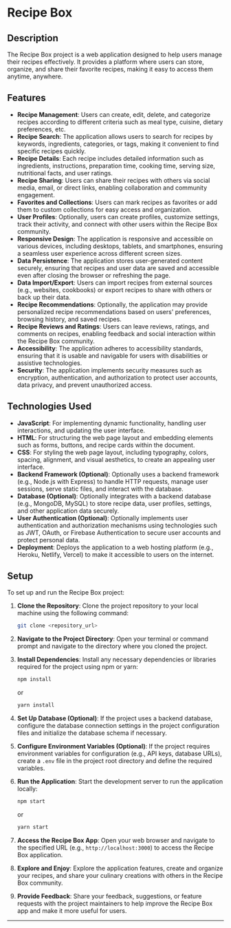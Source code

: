 # Recipe Box

## Description

The Recipe Box project is a web application designed to help users manage their recipes effectively. It provides a platform where users can store, organize, and share their favorite recipes, making it easy to access them anytime, anywhere.

## Features

- **Recipe Management**: Users can create, edit, delete, and categorize recipes according to different criteria such as meal type, cuisine, dietary preferences, etc.
- **Recipe Search**: The application allows users to search for recipes by keywords, ingredients, categories, or tags, making it convenient to find specific recipes quickly.
- **Recipe Details**: Each recipe includes detailed information such as ingredients, instructions, preparation time, cooking time, serving size, nutritional facts, and user ratings.
- **Recipe Sharing**: Users can share their recipes with others via social media, email, or direct links, enabling collaboration and community engagement.
- **Favorites and Collections**: Users can mark recipes as favorites or add them to custom collections for easy access and organization.
- **User Profiles**: Optionally, users can create profiles, customize settings, track their activity, and connect with other users within the Recipe Box community.
- **Responsive Design**: The application is responsive and accessible on various devices, including desktops, tablets, and smartphones, ensuring a seamless user experience across different screen sizes.
- **Data Persistence**: The application stores user-generated content securely, ensuring that recipes and user data are saved and accessible even after closing the browser or refreshing the page.
- **Data Import/Export**: Users can import recipes from external sources (e.g., websites, cookbooks) or export recipes to share with others or back up their data.
- **Recipe Recommendations**: Optionally, the application may provide personalized recipe recommendations based on users' preferences, browsing history, and saved recipes.
- **Recipe Reviews and Ratings**: Users can leave reviews, ratings, and comments on recipes, enabling feedback and social interaction within the Recipe Box community.
- **Accessibility**: The application adheres to accessibility standards, ensuring that it is usable and navigable for users with disabilities or assistive technologies.
- **Security**: The application implements security measures such as encryption, authentication, and authorization to protect user accounts, data privacy, and prevent unauthorized access.

## Technologies Used

- **JavaScript**: For implementing dynamic functionality, handling user interactions, and updating the user interface.
- **HTML**: For structuring the web page layout and embedding elements such as forms, buttons, and recipe cards within the document.
- **CSS**: For styling the web page layout, including typography, colors, spacing, alignment, and visual aesthetics, to create an appealing user interface.
- **Backend Framework (Optional)**: Optionally uses a backend framework (e.g., Node.js with Express) to handle HTTP requests, manage user sessions, serve static files, and interact with the database.
- **Database (Optional)**: Optionally integrates with a backend database (e.g., MongoDB, MySQL) to store recipe data, user profiles, settings, and other application data securely.
- **User Authentication (Optional)**: Optionally implements user authentication and authorization mechanisms using technologies such as JWT, OAuth, or Firebase Authentication to secure user accounts and protect personal data.
- **Deployment**: Deploys the application to a web hosting platform (e.g., Heroku, Netlify, Vercel) to make it accessible to users on the internet.

## Setup

To set up and run the Recipe Box project:

1. **Clone the Repository**: Clone the project repository to your local machine using the following command:

   ```bash
   git clone <repository_url>
   ```

2. **Navigate to the Project Directory**: Open your terminal or command prompt and navigate to the directory where you cloned the project.

3. **Install Dependencies**: Install any necessary dependencies or libraries required for the project using npm or yarn:

   ```bash
   npm install
   ```

   or

   ```bash
   yarn install
   ```

4. **Set Up Database (Optional)**: If the project uses a backend database, configure the database connection settings in the project configuration files and initialize the database schema if necessary.

5. **Configure Environment Variables (Optional)**: If the project requires environment variables for configuration (e.g., API keys, database URLs), create a `.env` file in the project root directory and define the required variables.

6. **Run the Application**: Start the development server to run the application locally:

   ```bash
   npm start
   ```

   or

   ```bash
   yarn start
   ```

7. **Access the Recipe Box App**: Open your web browser and navigate to the specified URL (e.g., `http://localhost:3000`) to access the Recipe Box application.

8. **Explore and Enjoy**: Explore the application features, create and organize your recipes, and share your culinary creations with others in the Recipe Box community.

9. **Provide Feedback**: Share your feedback, suggestions, or feature requests with the project maintainers to help improve the Recipe Box app and make it more useful for users.

---